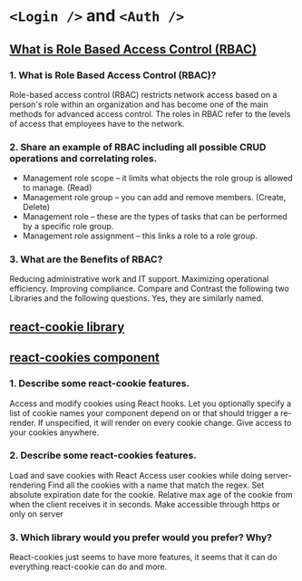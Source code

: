 # `<Login />` and `<Auth />`

## [What is Role Based Access Control (RBAC)](https://digitalguardian.com/blog/what-role-based-access-control-rbac-examples-benefits-and-more)

### 1. What is Role Based Access Control (RBAC)?

Role-based access control (RBAC) restricts network access based on a person's role within an organization and has become one of the main methods for advanced access control. The roles in RBAC refer to the levels of access that employees have to the network.

### 2. Share an example of RBAC including all possible CRUD operations and correlating roles.

- Management role scope – it limits what objects the role group is allowed to manage. (Read)
- Management role group – you can add and remove members. (Create, Delete)
- Management role – these are the types of tasks that can be performed by a specific role group.
- Management role assignment – this links a role to a role group.

### 3. What are the Benefits of RBAC?

Reducing administrative work and IT support.
Maximizing operational efficiency.
Improving compliance.
Compare and Contrast the following two Libraries and the following questions. Yes, they are similarly named.

## [react-cookie library](https://www.npmjs.com/package/react-cookie)

## [react-cookies component](https://www.npmjs.com/package/react-cookies)

### 1. Describe some react-cookie features.

Access and modify cookies using React hooks.
Let you optionally specify a list of cookie names your component depend on or that should trigger a re-render. If unspecified, it will render on every cookie change.
Give access to your cookies anywhere.

### 2. Describe some react-cookies features.

Load and save cookies with React
Access user cookies while doing server-rendering
Find all the cookies with a name that match the regex.
Set absolute expiration date for the cookie.
Relative max age of the cookie from when the client receives it in seconds.
Make accessible through https or only on server

### 3. Which library would you prefer would you prefer? Why?

React-cookies just seems to have more features, it seems that it can do everything react-cookie can do and more.